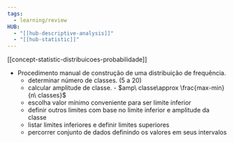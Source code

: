 ```yaml
---
tags:
  - learning/review
HUB:
  - "[[hub-descriptive-analysis]]"
  - "[[hub-statistic]]"
---
```

[[concept-statistic-distribuicoes-probabilidade]]

- Procedimento manual de construção de uma distribuição de frequência.
	- determinar número de classes. (5 a 20)
	- calcular amplitude de classe. - $amp\ classe\approx \frac{max-min}{n\ classes}$
	- escolha valor mínimo conveniente para ser limite inferior
	- definir outros limites com base no limite inferior e amplitude da classe
	- listar limites inferiores e definir limites superiores
	- percorrer conjunto de dados definindo os valores em seus intervalos
